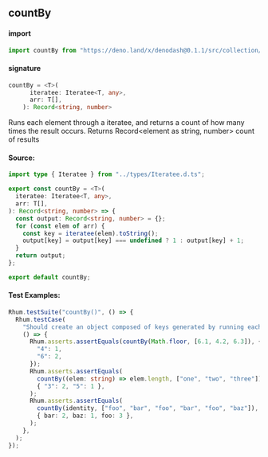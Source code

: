 ## countBy

#### import

```typescript
import countBy from "https://deno.land/x/denodash@0.1.1/src/collection/countBy.ts";
```

#### signature

```typescript
countBy = <T>(
      iteratee: Iteratee<T, any>,
      arr: T[],
    ): Record<string, number>
```

Runs each element through a iteratee, and returns a count of how many times the
result occurs. Returns Record<element as string, number> count of results

#### Source:

```typescript
import type { Iteratee } from "../types/Iteratee.d.ts";

export const countBy = <T>(
  iteratee: Iteratee<T, any>,
  arr: T[],
): Record<string, number> => {
  const output: Record<string, number> = {};
  for (const elem of arr) {
    const key = iteratee(elem).toString();
    output[key] = output[key] === undefined ? 1 : output[key] + 1;
  }
  return output;
};

export default countBy;
```

#### Test Examples:

```typescript
Rhum.testSuite("countBy()", () => {
  Rhum.testCase(
    "Should create an object composed of keys generated by running each element of collection through the iteratee",
    () => {
      Rhum.asserts.assertEquals(countBy(Math.floor, [6.1, 4.2, 6.3]), {
        "4": 1,
        "6": 2,
      });
      Rhum.asserts.assertEquals(
        countBy((elem: string) => elem.length, ["one", "two", "three"]),
        { "3": 2, "5": 1 },
      );
      Rhum.asserts.assertEquals(
        countBy(identity, ["foo", "bar", "foo", "bar", "foo", "baz"]),
        { bar: 2, baz: 1, foo: 3 },
      );
    },
  );
});
```
